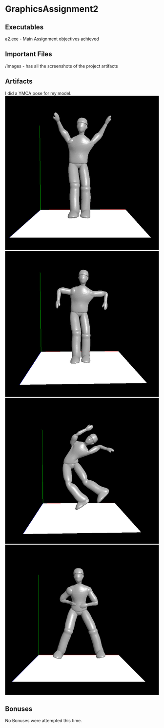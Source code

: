 # GraphicsAssignment2
## Executables
a2.exe - Main Assignment objectives achieved

## Important Files
/Images - has all the screenshots of the project artifacts

## Artifacts
I did a YMCA pose for my model.
![Y](Images/Y.png)
![M](Images/M.PNG)
![C](Images/C.PNG)
![A](Images/A.PNG)

## Bonuses
No Bonuses were attempted this time.
